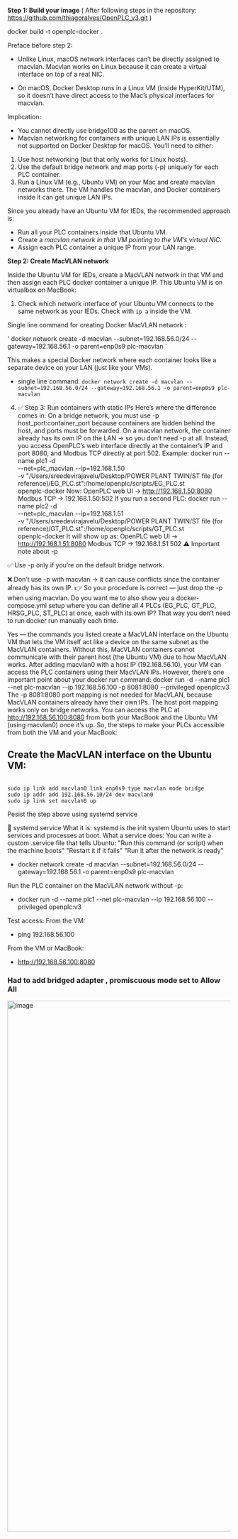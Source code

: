 **Step 1: Build your image**
( After following steps in the repository: https://github.com/thiagoralves/OpenPLC_v3.git )

docker build -t openplc-docker .

Preface before step 2:  
- Unlike Linux, macOS network interfaces can’t be directly assigned to macvlan. Macvlan works on Linux because it can create a virtual interface on top of a real NIC. 

- On macOS, Docker Desktop runs in a Linux VM (inside HyperKit/UTM), so it doesn’t have direct access to the Mac’s physical interfaces for macvlan.

Implication:
- You cannot directly use bridge100 as the parent on macOS.
- Macvlan networking for containers with unique LAN IPs is essentially not supported on Docker Desktop for macOS.
You’ll need to either:
1. Use host networking (but that only works for Linux hosts).
2. Use the default bridge network and map ports (-p) uniquely for each PLC container.
3. Run a Linux VM (e.g., Ubuntu VM) on your Mac and create macvlan networks there. The VM handles the macvlan, and Docker containers inside it can get unique LAN IPs.

Since you already have an Ubuntu VM for IEDs, the recommended approach is:

- Run all your PLC containers inside that Ubuntu VM.
- Create a *macvlan network in that VM pointing to the VM’s virtual NIC.*
- Assign each PLC container a unique IP from your LAN range.

**Step 2: Create MacVLAN network**

Inside the Ubuntu VM for IEDs, create a MacVLAN network in that VM and then assign each PLC docker container a unique IP. This Ubuntu VM is on virtualbox on MacBook:

1) Check which network interface of your Ubuntu VM connects to the same network as your IEDs. Check with `ip a` inside the VM.

Single line command for creating Docker MacVLAN network :

' docker network create -d macvlan --subnet=192.168.56.0/24 --gateway=192.168.56.1 -o parent=enp0s9 plc-macvlan `


This makes a special Docker network where each container looks like a separate device on your LAN (just like your VMs).


- single line command:
 ` docker network create -d macvlan --subnet=192.168.56.0/24 --gateway=192.168.56.1 -o parent=enp0s9 plc-macvlan `


4. ✅ Step 3: Run containers with static IPs
Here’s where the difference comes in:
On a bridge network, you must use -p host_port:container_port because containers are hidden behind the host, and ports must be forwarded.
On a macvlan network, the container already has its own IP on the LAN → so you don’t need -p at all.
Instead, you access OpenPLC’s web interface directly at the container’s IP and port 8080, and Modbus TCP directly at port 502.
Example:
docker run --name plc1 -d \
  --net=plc_macvlan --ip=192.168.1.50 \
  -v "/Users/sreedevirajavelu/Desktop/POWER PLANT TWIN/ST file (for reference)/EG_PLC.st":/home/openplc/scripts/EG_PLC.st \
  openplc-docker
Now:
OpenPLC web UI → http://192.168.1.50:8080
Modbus TCP → 192.168.1.50:502
If you run a second PLC:
docker run --name plc2 -d \
  --net=plc_macvlan --ip=192.168.1.51 \
  -v "/Users/sreedevirajavelu/Desktop/POWER PLANT TWIN/ST file (for reference)/GT_PLC.st":/home/openplc/scripts/GT_PLC.st \
  openplc-docker
It will show up as:
OpenPLC web UI → http://192.168.1.51:8080
Modbus TCP → 192.168.1.51:502
⚠️ Important note about -p

✅ Use -p only if you’re on the default bridge network.

❌ Don’t use -p with macvlan → it can cause conflicts since the container already has its own IP.
👉 So your procedure is correct — just drop the -p when using macvlan.
Do you want me to also show you a docker-compose.yml setup where you can define all 4 PLCs (EG_PLC, GT_PLC, HRSG_PLC, ST_PLC) at once, each with its own IP? That way you don’t need to run docker run manually each time.



Yes — the commands you listed create a MacVLAN interface on the Ubuntu VM that lets the VM itself act like a device on the same subnet as the MacVLAN containers.
Without this, MacVLAN containers cannot communicate with their parent host (the Ubuntu VM) due to how MacVLAN works.
After adding macvlan0 with a host IP (192.168.56.10), your VM can access the PLC containers using their MacVLAN IPs.
However, there’s one important point about your docker run command:
docker run -d --name plc1 --net plc-macvlan --ip 192.168.56.100 -p 8081:8080 --privileged openplc:v3
The -p 8081:8080 port mapping is not needed for MacVLAN, because MacVLAN containers already have their own IPs. The host port mapping works only on bridge networks.
You can access the PLC at http://192.168.56.100:8080 from both your MacBook and the Ubuntu VM (using macvlan0) once it’s up.
So, the steps to make your PLCs accessible from both the VM and your MacBook:
## Create the MacVLAN interface on the Ubuntu VM:

```

sudo ip link add macvlan0 link enp0s9 type macvlan mode bridge
sudo ip addr add 192.168.56.10/24 dev macvlan0
sudo ip link set macvlan0 up

```

Pesist the step above using systemd service

🔹 systemd service
What it is: systemd is the init system Ubuntu uses to start services and processes at boot.
What a service does: You can write a custom .service file that tells Ubuntu:
"Run this command (or script) when the machine boots"
"Restart it if it fails"
"Run it after the network is ready"  

- docker network create -d macvlan --subnet=192.168.56.0/24 --gateway=192.168.56.1 -o parent=enp0s9 plc-macvlan



Run the PLC container on the MacVLAN network without -p:

- docker run -d --name plc1 --net plc-macvlan --ip 192.168.56.100 --privileged openplc:v3

Test access:
  From the VM:
  
- ping 192.168.56.100
  
From the VM or MacBook:

- http://192.168.56.100:8080

### Had to add bridged adapter , promiscuous mode set to Allow All

<img width="2352" height="1196" alt="image" src="https://github.com/user-attachments/assets/d85f109c-07e7-48ab-a329-06276cae1ead" />
